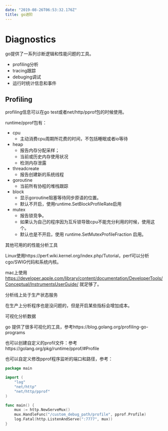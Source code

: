 ```yaml
---
date: "2019-08-26T06:53:32.176Z"
title: go进阶
---
```

# Diagnostics

go提供了一系列诊断逻辑和性能问题的工具。

- profiling分析
- tracing跟踪
- debuging调试
- 运行时统计信息和事件

## Profiling

profiling信息可以在go test或者net/http/pprof包的时候使用。

runtime/pprof包有：

- cpu
  - 主动消费cpu周期所花费的时间，不包括睡眠或者io等待
- heap
  - 报告内存分配采样；
  - 当前或历史内存使用状况
  - 检测内存泄露
- threadcreate
  - 报告创建新的系统线程
- goroutine
  - 当前所有协程的堆栈跟踪
- block
  - 显示goroutine阻塞等待同步原语的位置。
  - 默认不开启，使用runtime.SetBlockProfileRate启用
- mutex
  - 报告锁竞争。
  - 如果认为自己的程序因为互斥锁导致cpu不能充分利用的时候，使用这个。
  - 默认也是不开启，使用 runtime.SetMutexProfileFraction 启用。

其他可用的的性能分析工具

Linux使用https://perf.wiki.kernel.org/index.php/Tutorial，perf可以分析cgo/SWIG代码和系统内核。

mac上使用 https://developer.apple.com/library/content/documentation/DeveloperTools/Conceptual/InstrumentsUserGuide/ 就足够了。

分析线上处于生产状态服务

在生产上分析程序也是没问题的，但是开启某些指标会增加成本。

可视化分析数据

go 提供了很多可视化的工具，参考https://blog.golang.org/profiling-go-programs

也可以创建自定义的profil文件：参考https://golang.org/pkg/runtime/pprof/#Profile

也可以自定义修改pprof程序监听的端口和路径，参考：

```go
package main

import (
	"log"
	"net/http"
	"net/http/pprof"
)

func main() {
	mux := http.NewServeMux()
	mux.HandleFunc("/custom_debug_path/profile", pprof.Profile)
	log.Fatal(http.ListenAndServe(":7777", mux))
}
```
